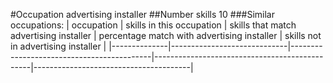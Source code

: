 #Occupation advertising installer
##Number skills 10
###Similar occupations:
| occupation   | skills in this occupation   | skills that match advertising installer   | percentage match with advertising installer   | skills not in advertising installer   |
|--------------|-----------------------------|-------------------------------------------|-----------------------------------------------|---------------------------------------|
